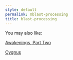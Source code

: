 ```yaml
---
style: default
permalink: Xblast-processing
title: blast-processing
---
```

You may also like:

[Awakenings, Part Two](http://scp-wiki.net/awakenings-part-two)

[Cygnus](http://scp-wiki.net/cygnus)
